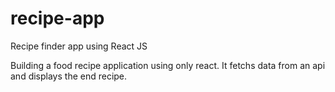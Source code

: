 # recipe-app
Recipe finder app using React JS

Building a food recipe application using only react. It fetchs data from an api and displays the end recipe.
